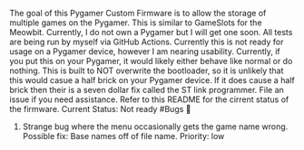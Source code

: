 The goal of this Pygamer Custom Firmware is to allow the storage of multiple games on the Pygamer. This is similar to GameSlots for the Meowbit. Currently, I do not own a Pygamer but I will get one soon. All tests are being run by myself via GitHub Actions. Currently this is not ready for usage on a Pygamer device, however I am nearing usability. Currently, if you put this on your Pygamer, it would likely either behave like normal or do nothing. This is built to NOT overwrite the bootloader, so it is unlikely that this would casue a half brick on your Pygamer device. If it does cause a half brick then their is a seven dollar fix called the ST link programmer. File an issue if you need assistance. Refer to this README for the cirrent status of the firmware.
Current Status: Not ready
#Bugs 🐜
1. Strange bug where the menu occasionally gets the game name wrong. Possible fix: Base names off of file name. Priority: low
